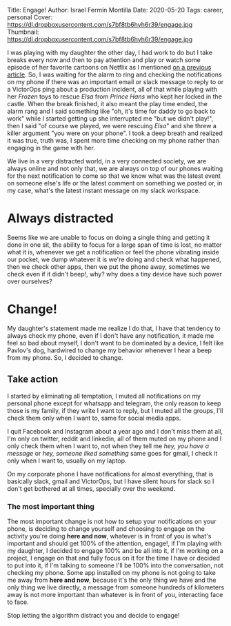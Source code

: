 Title: Engage!
Author: Israel Fermín Montilla
Date: 2020-05-20
Tags: career, personal
Cover: https://dl.dropboxusercontent.com/s7bf8tb6hyh6r39/engage.jpg
Thumbnail: https://dl.dropboxusercontent.com/s7bf8tb6hyh6r39/engage.jpg


I was playing with my daughter the other day, I had work to do but I take breaks
every now and then to pay attention and play or watch some episode of her favorite
cartoons on Netflix as I mentioned [on a previous article](http://iffm.me/working-from-home-with-kids.html). 
So, I was waiting for the alarm to ring and checking the notifications on my phone
if there was an important email or slack message to reply to or a VictorOps ping
about a production incident, all of that while playing with her *Frozen* toys to
rescue *Elsa* from *Prince Hans* who kept her locked in the castle. When the
break finished, it also meant the play time ended, the alarm rang and I said
something like "oh, it's time for daddy to go back to work" while I started 
getting up she interrupted me "but we didn't play!", then I said "of course we
played, we were rescuing *Elsa*" and she threw a killer argument "you were on your
phone". I took a deep breath and realized it was true, truth was, I spent more time
checking on my phone rather than engaging in the game with her.

We live in a very distracted world, in a very connected society, we are always
online and not only that, we are always on top of our phones waiting for the
next notification to come so that we know what was the latest event on someone
else's life or the latest comment on something we posted or, in my case, 
what's the latest instant message on my slack workspace. 

# Always distracted
Seems like we are unable to focus on doing a single thing and getting it done
in one sit, the ability to focus for a large span of time is lost, no matter
what it is, whenever we get a notification or feel the phone vibrating inside 
our pocket, we dump whatever it is we're doing and check what happened, then
we check other apps, then we put the phone away, sometimes we check even if 
it didn't beep!, why? why does a tiny device have such power over ourselves?

# Change!
My daughter's statement made me realize I do that, I have that tendency to always
check my phone, even if I don't have any notification, it made me feel so bad about
myself, I don't want to be dominated by a device, I felt like Pavlov's dog, hardwired
to change my behavior whenever I hear a beep from my phone. So, I decided to change.

## Take action
I started by eliminating all temptation, I muted all notifications on my personal phone
except for whatsapp and telegram, the only reason to keep those is my family, if they
write I want to reply, but I muted all the groups, I'll check them only when I want to,
same for social media apps.

I quit Facebook and Instagram about a year ago and I don't miss them at all, I'm only
on twitter, reddit and linkedin, all of them muted on my phone and I only check them when
I want to, not when they tell me *hey, you have a message* or *hey, someone liked something*
same goes for gmail, I check it only when I want to, usually on my laptop.

On my corporate phone I have notifications for almost everything, that is basically slack, gmail
and VictorOps, but I have silent hours for slack so I don't get bothered at all times, specially
over the weekend.

### The most important thing
The most important change is not how to setup your notifications on your phone, is deciding
to change yourself and choosing to engage on the activity you're doing **here and now**, whatever
is in front of you is what's important and should get 100% of the attention, engage!, if I'm playing
with my daughter, I decided to engage 100% and be all into it, if I'm working on a project, I engage
on that and fully focus on it for the time I have or decided to put into it, if I'm talking to someone
I'll be 100% into the conversation, not checking my phone. Some app installed on my
phone is not going to take me away from **here and now**, because it's the only thing we have and the
only thing we live directly, a message from someone hundreds of kilometers away is not more important
than whatever is in front of you, interacting face to face. 

Stop letting the algorithm distract you and decide to engage!
